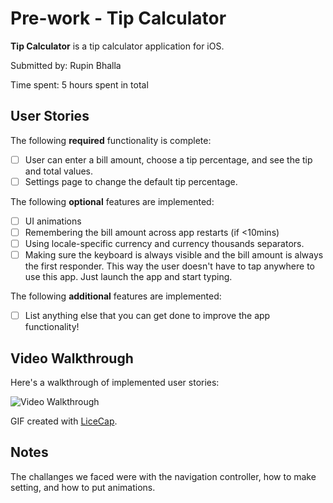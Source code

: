 # Pre-work - Tip Calculator 

**Tip Calculator** is a tip calculator application for iOS.

Submitted by: Rupin Bhalla

Time spent: 5 hours spent in total

## User Stories

The following **required** functionality is complete:

* [ ] User can enter a bill amount, choose a tip percentage, and see the tip and total values.
* [ ] Settings page to change the default tip percentage.

The following **optional** features are implemented:
* [ ] UI animations
* [ ] Remembering the bill amount across app restarts (if <10mins)
* [ ] Using locale-specific currency and currency thousands separators.
* [ ] Making sure the keyboard is always visible and the bill amount is always the first responder. This way the user doesn't have to tap anywhere to use this app. Just launch the app and start typing.

The following **additional** features are implemented:

- [ ] List anything else that you can get done to improve the app functionality!

## Video Walkthrough 

Here's a walkthrough of implemented user stories:

<img src='http://i.imgur.com/1MKgP7h.gif' title='Video Walkthrough' alt='Video Walkthrough' />

GIF created with [LiceCap](http://www.cockos.com/licecap/).

## Notes

The challanges we faced were with the navigation controller, how to make setting, and how to put animations.
